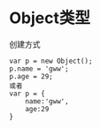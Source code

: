 # Object类型
创建方式  
```
var p = new Object();
p.name = 'gww';
p.age = 29;
或者
var p = {
    name:'gww',
    age:29
}
```
